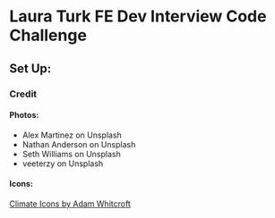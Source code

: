 # Laura Turk FE Dev Interview Code Challenge

## Set Up:


### Credit
#### Photos:
* Alex Martinez on Unsplash
* Nathan Anderson on Unsplash
* Seth Williams on Unsplash
* veeterzy on Unsplash

#### Icons:
[Climate Icons by Adam Whitcroft](http://adamwhitcroft.com/climacons/)
